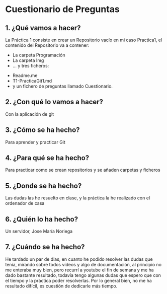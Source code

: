 # Cuestionario de Preguntas
## 1. ¿Qué vamos a hacer?
La Práctica 1 consiste en crear un Repositorio vacío en mi caso Practica1, el contenido del Repositorio va a contener:
+ La carpeta Programación
+ La carpeta Img
+ ... y tres ficheros:
- Readme.me
- T1-PracticaGit1.md 
- y un fichero de preguntas llamado Cuestionario.
## 2. ¿Con qué lo vamos a hacer?
Con la aplicación de git
## 3. ¿Cómo se ha hecho?
Para aprender y practicar Git
## 4. ¿Para qué se ha hecho?
Para practicar como se crean repositorios y se añaden carpetas y ficheros
## 5. ¿Donde se ha hecho?
Las dudas las he resuelto en clase, y la práctica la he realizado con el ordenador de casa
## 6. ¿Quién lo ha hecho?
Un servidor, Jose María Noriega
## 7. ¿Cuándo se ha hecho?
He tardado un par de dias, en cuanto he podido resolver las dudas que tenía, mirando sobre
todos vídeos y algo de documentación, al principio no me enteraba muy bien, pero recurrí
a youtube el fin de semana y me ha dado bastante resultado, todavía tengo algunas dudas
que espero que con el tiempo y la práctica poder resolverlas.
Por lo general bien, no me ha resultado difícil, es cuestión de dedicarle más tiempo.


